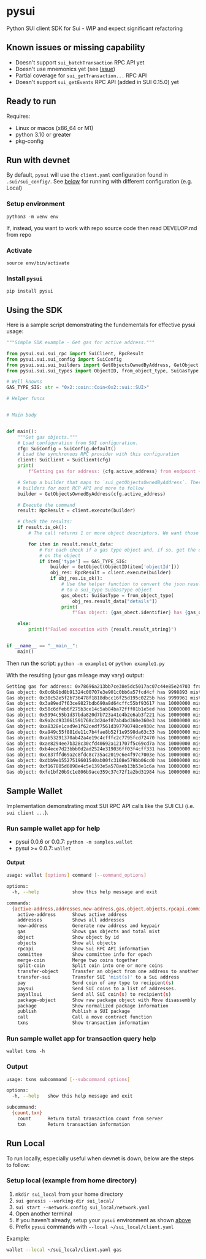 # pysui

Python SUI client SDK for Sui - WIP and expect significant refactoring

## Known issues or missing capability
* Doesn't support `sui_batchTransaction` RPC API yet
* Doesn't use mnemonics yet (see [Issue](https://github.com/FrankC01/pysui/issues/9))
* Partial coverage for `sui_getTransaction...` RPC API
* Doesn't support `sui_getEvents` RPC API (added in SUI 0.15.0) yet

## Ready to run
Requires:
 * Linux or macos (x86_64 or M1)
 * python 3.10 or greater
 * pkg-config

## Run with devnet
By default, `pysui` will use the `client.yaml` configuration found in `.sui/sui_config/`. See [below](#run-local) for running
with different configuration (e.g. Local)

### Setup environment
`python3 -m venv env`

If, instead, you want to work with repo source code then read DEVELOP.md from repo

### Activate
`source env/bin/activate`

### Install `pysui`
`pip install pysui`

## Using the SDK
Here is a sample script demonstrating the fundementals for effective pysui usage:
```python
"""Simple SDK example - Get gas for active address."""

from pysui.sui.sui_rpc import SuiClient, RpcResult
from pysui.sui.sui_config import SuiConfig
from pysui.sui.sui_builders import GetObjectsOwnedByAddress, GetObject
from pysui.sui.sui_types import ObjectID, from_object_type, SuiGasType

# Well knowns
GAS_TYPE_SIG: str = "0x2::coin::Coin<0x2::sui::SUI>"

# Helper funcs


# Main body


def main():
    """Get gas objects."""
    # Load configuration from SUI configuration.
    cfg: SuiConfig = SuiConfig.default()
    # Load the synchronous RPC provider with this configuration
    client: SuiClient = SuiClient(cfg)
    print(
        f"Getting gas for address: {cfg.active_address} from endpoint {cfg.rpc_url}")

    # Setup a builder that maps to `sui_getObjectsOwnedByAddress`. There are
    # builders for most RCP API and more to follow
    builder = GetObjectsOwnedByAddress(cfg.active_address)

    # Execute the command
    result: RpcResult = client.execute(builder)

    # Check the results:
    if result.is_ok():
        # The call returns 1 or more object descriptors. We want those of specific type

        for item in result.result_data:
            # For each check if a gas type object and, if so, get the details
            # on the object
            if item['type'] == GAS_TYPE_SIG:
                builder = GetObject(ObjectID(item['objectId']))
                obj_res: RpcResult = client.execute(builder)
                if obj_res.is_ok():
                    # Use the helper function to convert the json results
                    # to a sui_type SuiGasType object
                    gas_obect: SuiGasType = from_object_type(
                        obj_res.result_data["details"])
                    print(
                        f"Gas object: {gas_obect.identifier} has {gas_obect.balance} mists")

    else:
        print(f"Failed execution with {result.result_string}")


if __name__ == "__main__":
    main()
```

Then run the script:
`python -m example1` or `python example1.py`

With the resulting (your gas mileage may vary) output:
```bash
Getting gas for address: 0x78696a213bb7ce38e5dc5017ac07c44e85e24703 from endpoint https://fullnode.devnet.sui.io:443
Gas object: 0x0c6b9bd8b91324c00707e3e901c0bb6a57fcd4cf has 9998893 mists
Gas object: 0x38c52e5f2b736478f1818dbcc16f25d195c0225b has 9999961 mists
Gas object: 0x3a89ed7f63ce9827bdb690a8d64cffc55bf93617 has 10000000 mists
Gas object: 0x58c6dfeb6f275b3ce14c5ab84ba72fff01b1e5ed has 10000000 mists
Gas object: 0x5994c55b1d37bda820d7b723a41e4b2e6ab3f221 has 10000000 mists
Gas object: 0x9a2cd933061591768c3d24ef07ab4bd360e360e3 has 10000000 mists
Gas object: 0xa8328e1cad9e1f62cedf7561d397790748ce930c has 10000000 mists
Gas object: 0xa949c55f881de11c7b4fae8b52f1e9598da63c33 has 10000000 mists
Gas object: 0xab53291370ab42a4e19c4cfffc2c7795fcd72470 has 10000000 mists
Gas object: 0xae8294ee7b328c30cfd40692a121707f5c69cd7a has 10000000 mists
Gas object: 0xb4ece7d23bbb0d2ad2524e319036ff03f4cff331 has 10000000 mists
Gas object: 0xc837ffd69a2c8fdc8c735ac2019c6e4f97c7003e has 10000000 mists
Gas object: 0xdbb9e15527519601540ab00fc3108e579bb06cd0 has 10000000 mists
Gas object: 0xf167805d6098e4c5e1393e5a578aeb13b53e1c6a has 10000000 mists
Gas object: 0xfe1bf20b9c1e806b9ace359c37c72f1a2bd31984 has 10000000 mists
```

## Sample Wallet
Implementation demonstrating most SUI RPC API calls like the SUI CLI (i.e. `sui client ...`).

### Run sample wallet app for help
- pysui 0.0.6 or 0.0.7: `python -m samples.wallet`
- pysui >= 0.0.7: `wallet`

#### Output
```bash
usage: wallet [options] command [--command_options]

options:
  -h, --help            show this help message and exit

commands:
  {active-address,addresses,new-address,gas,object,objects,rpcapi,committee,merge-coin,split-coin,transfer-object,transfer-sui,pay,paysui,payallsui,package-object,package,publish,call,txns}
    active-address      Shows active address
    addresses           Shows all addresses
    new-address         Generate new address and keypair
    gas                 Shows gas objects and total mist
    object              Show object by id
    objects             Show all objects
    rpcapi              Show Sui RPC API information
    committee           Show committee info for epoch
    merge-coin          Merge two coins together
    split-coin          Split coin into one or more coins
    transfer-object     Transfer an object from one address to another
    transfer-sui        Transfer SUI 'mist(s)' to a Sui address
    pay                 Send coin of any type to recipient(s)
    paysui              Send SUI coins to a list of addresses.
    payallsui           Send all SUI coin(s) to recipient(s)
    package-object      Show raw package object with Move disassembly
    package             Show normalized package information
    publish             Publish a SUI package
    call                Call a move contract function
    txns                Show transaction information
```

### Run sample wallet app for transaction query help
`wallet txns -h`

### Output
```bash
usage: txns subcommand [--subcommand_options]

options:
  -h, --help   show this help message and exit

subcommand:
  {count,txn}
    count      Return total transaction count from server
    txn        Return transaction information
```

## Run Local
To run locally, especially useful when devnet is down, below are the steps to follow:

### Setup local (example from home directory)
1. `mkdir sui_local` from your home directory
2. `sui genesis --working-dir sui_local/`
3. `sui start --network.config sui_local/network.yaml`
4. Open another terminal
5. If you haven't already, setup your `pysui` environment as shown [above](#setup-environment)
6. Prefix `pysui` commands with `--local ~/sui_local/client.yaml`

Example:
```bash
wallet --local ~/sui_local/client.yaml gas
```